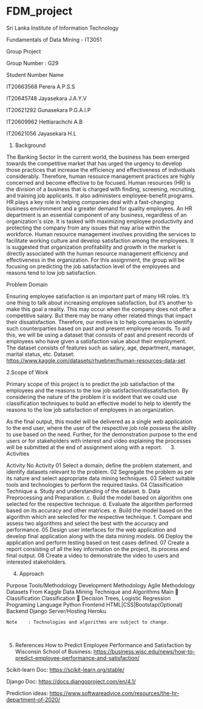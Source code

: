 # FDM_project

Sri Lanka Institute of Information Technology

Fundamentals of Data Mining - IT3051

Group Project

Group Number	: G29

Student Number	Name

IT20663568	Perera A.P.S.S 

IT20645748 	Jayasekara J.A.Y.V

IT20621292 	Gunasekara P.G.A.I.P

IT20609962 	Hettiarachchi A.B

IT20621056	Jayasekara H.L 


	 
1.	Background 

The Banking Sector
In the current world, the business has been emerged towards the competitive market that has urged the urgency to develop those practices that increase the efficiency and effectiveness of individuals considerably. Therefore, human resource management practices are highly concerned and become effective to be focused. Human resources (HR) is the division of a business that is charged with finding, screening, recruiting, and training job applicants. It also administers employee-benefit programs. HR plays a key role in helping companies deal with a fast-changing business environment and a greater demand for quality employees. An HR department is an essential component of any business, regardless of an organization's size. It is tasked with maximizing employee productivity and protecting the company from any issues that may arise within the workforce. Human resource management involves providing the services to facilitate working culture and develop satisfaction among the employees. It is suggested that organization profitability and growth in the market is directly associated with the human resource management efficiency and effectiveness in the organization. For this assignment, the group will be focusing on predicting the job satisfaction level of the employees and reasons tend to low job satisfaction.



Problem Domain

Ensuring employee satisfaction is an important part of many HR roles. It’s one thing to talk about increasing employee satisfaction, but it’s another to make this goal a reality. This may occur when the company does not offer a competitive salary. But there may be many other related things that impact their dissatisfaction. Therefore, our motive is to help companies to identify such counterparties based on past and present employee records. To aid this, we will be using a dataset that consists of past and present records of employees who have given a satisfaction value about their employment. The dataset consists of features such as salary, age, department, manager, marital status, etc.
Dataset:  https://www.kaggle.com/datasets/rhuebner/human-resources-data-set
 
 
 
 
 
2.Scope of Work

Primary scope of this project is to predict the job satisfaction of the employees and the
reasons to the low job satisfaction/dissatisfaction. By considering the nature of the problem
it is evident that we could use classification techniques to build an effective model to help
to identify the reasons to the low job satisfaction of employees in an organization.

As the final output, this model will be delivered as a single web application to the end user,
where the user of the respective job role possess the ability to use based on the need. Further,
for the demonstration purpose to the end users or for stakeholders with interest and video
explaining the processes will be submitted at the end of assignment along with a report.
 
3.	Activities 

Activity No	Activity
01	Select a domain, define the problem statement, and identify datasets relevant to the problem.
02	Segregate the problem as per its nature and select appropriate data mining techniques.
03	Select suitable tools and technologies to perform the required tasks.
04	Classification Technique
	a.	Study and understanding of the dataset.
	b.	Data Preprocessing and Preparation.
	c.	Build the model based on algorithm one selected for the respective technique.
	d.	Evaluate the algorithm performed based on its accuracy and other matrices. 
	e.	Build the model based on the algorithm which are selected for the respective technique.
	f.	Compare and assess two algorithms and select the best with the accuracy and performance. 
05	Design user interfaces for the web application and develop final application along with the data mining models. 
06	Deploy the application and perform testing based on test cases defined. 
07	Create a report consisting of all the key information on the project, its process and final output.
08	Create a video to demonstrate the video to users and interested stakeholders. 






 
4.	Approach 

Purpose	Tools/Methodology
Development Methodology	Agile Methodology
Datasets	From Kaggle
Data Mining Technique and Algorithms	Main                   Classification 
Classification   Decision Trees, Logistic Regression
Programing Language	Python
Frontend 	HTML|CSS|Bootstap(Optional)
Backend 	Django
Server/Hosting	Heroku

	Note	: Technologies and algorithms are subject to change.
 






5. References
How to Predict Employee Performance and Satisfaction by Wisconsin School of Business:
https://business.wisc.edu/news/how-to-predict-employee-performance-and-satisfaction/

Scikit-learn Doc:
https://scikit-learn.org/stable/

Django Doc:
https://docs.djangoproject.com/en/4.1/

Prediction ideas:
https://www.softwareadvice.com/resources/the-hr-department-of-2020/

